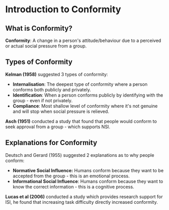 # Introduction to Conformity
## What is Conformity?
**Conformity**: A change in a person's attitude/behaviour due to a perceived or actual social pressure from a group.

## Types of Conformity

**Kelman (1958)** suggested 3 types of conformity:
-   **Internalisation**: The deepest type of conformity where a person conforms both publicly and privately.
-   **Identification**: When a person conforms publicly by identifying with the group - even if not privately.
-   **Compliance**: Most shallow level of conformity where it's not genuine and will stop when social pressure is relieved.

**Asch (1951)** conducted a study that found that people would conform to seek approval from a group - which supports NSI.

## Explanations for Conformity

Deutsch and Gerard (1955) suggested 2 explanations as to why people conform:
-   **Normative Social Influence:** Humans conform because they want to be accepted from the group - this is an emotional process.
-   **Informational Social Influence**: Humans conform because they want to know the correct information - this is a cognitive process.

**Lucas et al (2006)** conducted a study which provides research support for ISI, he found that increasing task difficulty directly increased conformity.



